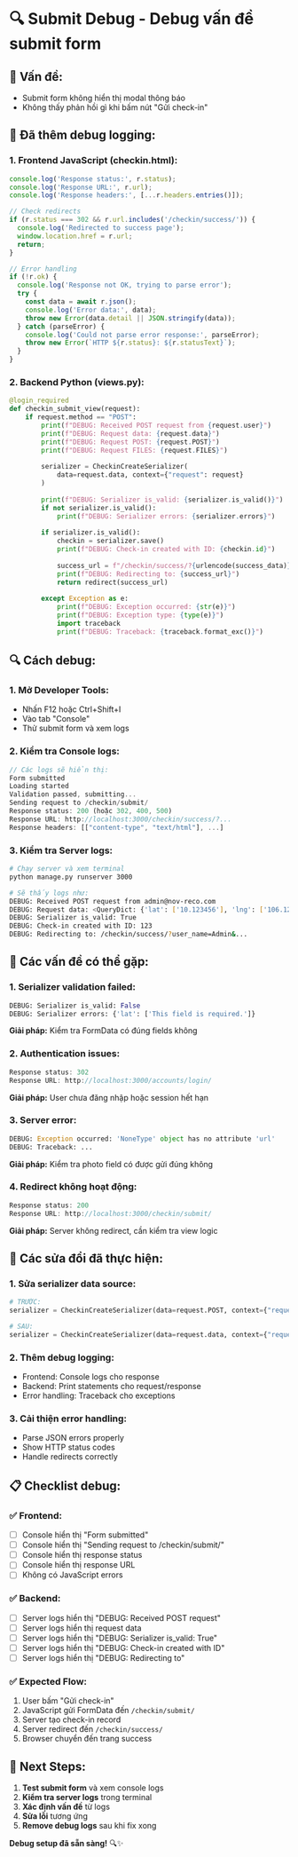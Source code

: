 # 🔍 Submit Debug - Debug vấn đề submit form

## 🎯 **Vấn đề:**
- Submit form không hiển thị modal thông báo
- Không thấy phản hồi gì khi bấm nút "Gửi check-in"

## 🔧 **Đã thêm debug logging:**

### **1. Frontend JavaScript (checkin.html):**
```javascript
console.log('Response status:', r.status);
console.log('Response URL:', r.url);
console.log('Response headers:', [...r.headers.entries()]);

// Check redirects
if (r.status === 302 && r.url.includes('/checkin/success/')) {
  console.log('Redirected to success page');
  window.location.href = r.url;
  return;
}

// Error handling
if (!r.ok) {
  console.log('Response not OK, trying to parse error');
  try {
    const data = await r.json();
    console.log('Error data:', data);
    throw new Error(data.detail || JSON.stringify(data));
  } catch (parseError) {
    console.log('Could not parse error response:', parseError);
    throw new Error(`HTTP ${r.status}: ${r.statusText}`);
  }
}
```

### **2. Backend Python (views.py):**
```python
@login_required
def checkin_submit_view(request):
    if request.method == "POST":
        print(f"DEBUG: Received POST request from {request.user}")
        print(f"DEBUG: Request data: {request.data}")
        print(f"DEBUG: Request POST: {request.POST}")
        print(f"DEBUG: Request FILES: {request.FILES}")
        
        serializer = CheckinCreateSerializer(
            data=request.data, context={"request": request}
        )
        
        print(f"DEBUG: Serializer is_valid: {serializer.is_valid()}")
        if not serializer.is_valid():
            print(f"DEBUG: Serializer errors: {serializer.errors}")
        
        if serializer.is_valid():
            checkin = serializer.save()
            print(f"DEBUG: Check-in created with ID: {checkin.id}")
            
            success_url = f"/checkin/success/?{urlencode(success_data)}"
            print(f"DEBUG: Redirecting to: {success_url}")
            return redirect(success_url)
        
        except Exception as e:
            print(f"DEBUG: Exception occurred: {str(e)}")
            print(f"DEBUG: Exception type: {type(e)}")
            import traceback
            print(f"DEBUG: Traceback: {traceback.format_exc()}")
```

## 🔍 **Cách debug:**

### **1. Mở Developer Tools:**
- Nhấn F12 hoặc Ctrl+Shift+I
- Vào tab "Console"
- Thử submit form và xem logs

### **2. Kiểm tra Console logs:**
```javascript
// Các logs sẽ hiển thị:
Form submitted
Loading started
Validation passed, submitting...
Sending request to /checkin/submit/
Response status: 200 (hoặc 302, 400, 500)
Response URL: http://localhost:3000/checkin/success/?...
Response headers: [["content-type", "text/html"], ...]
```

### **3. Kiểm tra Server logs:**
```bash
# Chạy server và xem terminal
python manage.py runserver 3000

# Sẽ thấy logs như:
DEBUG: Received POST request from admin@nov-reco.com
DEBUG: Request data: <QueryDict: {'lat': ['10.123456'], 'lng': ['106.123456'], ...}>
DEBUG: Serializer is_valid: True
DEBUG: Check-in created with ID: 123
DEBUG: Redirecting to: /checkin/success/?user_name=Admin&...
```

## 🚨 **Các vấn đề có thể gặp:**

### **1. Serializer validation failed:**
```python
DEBUG: Serializer is_valid: False
DEBUG: Serializer errors: {'lat': ['This field is required.']}
```
**Giải pháp:** Kiểm tra FormData có đúng fields không

### **2. Authentication issues:**
```javascript
Response status: 302
Response URL: http://localhost:3000/accounts/login/
```
**Giải pháp:** User chưa đăng nhập hoặc session hết hạn

### **3. Server error:**
```python
DEBUG: Exception occurred: 'NoneType' object has no attribute 'url'
DEBUG: Traceback: ...
```
**Giải pháp:** Kiểm tra photo field có được gửi đúng không

### **4. Redirect không hoạt động:**
```javascript
Response status: 200
Response URL: http://localhost:3000/checkin/submit/
```
**Giải pháp:** Server không redirect, cần kiểm tra view logic

## 🔧 **Các sửa đổi đã thực hiện:**

### **1. Sửa serializer data source:**
```python
# TRƯỚC:
serializer = CheckinCreateSerializer(data=request.POST, context={"request": request})

# SAU:
serializer = CheckinCreateSerializer(data=request.data, context={"request": request})
```

### **2. Thêm debug logging:**
- Frontend: Console logs cho response
- Backend: Print statements cho request/response
- Error handling: Traceback cho exceptions

### **3. Cải thiện error handling:**
- Parse JSON errors properly
- Show HTTP status codes
- Handle redirects correctly

## 📋 **Checklist debug:**

### **✅ Frontend:**
- [ ] Console hiển thị "Form submitted"
- [ ] Console hiển thị "Sending request to /checkin/submit/"
- [ ] Console hiển thị response status
- [ ] Console hiển thị response URL
- [ ] Không có JavaScript errors

### **✅ Backend:**
- [ ] Server logs hiển thị "DEBUG: Received POST request"
- [ ] Server logs hiển thị request data
- [ ] Server logs hiển thị "DEBUG: Serializer is_valid: True"
- [ ] Server logs hiển thị "DEBUG: Check-in created with ID"
- [ ] Server logs hiển thị "DEBUG: Redirecting to"

### **✅ Expected Flow:**
1. User bấm "Gửi check-in"
2. JavaScript gửi FormData đến `/checkin/submit/`
3. Server tạo check-in record
4. Server redirect đến `/checkin/success/`
5. Browser chuyển đến trang success

## 🎯 **Next Steps:**

1. **Test submit form** và xem console logs
2. **Kiểm tra server logs** trong terminal
3. **Xác định vấn đề** từ logs
4. **Sửa lỗi** tương ứng
5. **Remove debug logs** sau khi fix xong

**Debug setup đã sẵn sàng!** 🔍✨
